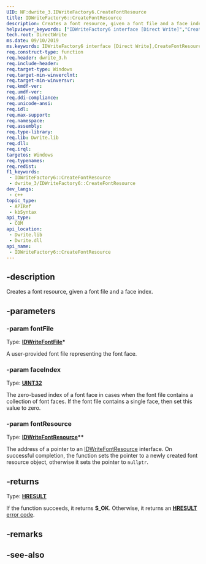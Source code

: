 ```yaml
---
UID: NF:dwrite_3.IDWriteFactory6.CreateFontResource
title: IDWriteFactory6::CreateFontResource
description: Creates a font resource, given a font file and a face index.
helpviewer_keywords: ["IDWriteFactory6 interface [Direct Write]","CreateFontResource method","IDWriteFactory6.CreateFontResource","IDWriteFactory6::CreateFontResource","CreateFontResource","CreateFontResource method [Direct Write]","CreateFontResource method [Direct Write]","IDWriteFactory6 interface","directwrite.idwritefactory6_createfontresource","dwrite_3/IDWriteFactory6::CreateFontResource"]
tech.root: DirectWrite
ms.date: 09/10/2019
ms.keywords: IDWriteFactory6 interface [Direct Write],CreateFontResource method, IDWriteFactory6.CreateFontResource, IDWriteFactory6::CreateFontResource, CreateFontResource, CreateFontResource method [Direct Write], CreateFontResource method [Direct Write],IDWriteFactory6 interface, directwrite.idwritefactory6_createfontresource, dwrite_3/IDWriteFactory6::CreateFontResource
req.construct-type: function
req.header: dwrite_3.h
req.include-header: 
req.target-type: Windows
req.target-min-winverclnt: 
req.target-min-winversvr: 
req.kmdf-ver: 
req.umdf-ver: 
req.ddi-compliance: 
req.unicode-ansi: 
req.idl: 
req.max-support: 
req.namespace: 
req.assembly: 
req.type-library: 
req.lib: Dwrite.lib
req.dll: 
req.irql: 
targetos: Windows
req.typenames: 
req.redist: 
f1_keywords:
 - IDWriteFactory6::CreateFontResource
 - dwrite_3/IDWriteFactory6::CreateFontResource
dev_langs:
 - c++
topic_type:
 - APIRef
 - kbSyntax
api_type:
 - COM
api_location:
 - Dwrite.lib
 - Dwrite.dll
api_name:
 - IDWriteFactory6::CreateFontResource
---
```


## -description

Creates a font resource, given a font file and a face index.

## -parameters

### -param fontFile

Type: **[IDWriteFontFile](/windows/win32/api/dwrite/nn-dwrite-idwritefontfile)\***

A user-provided font file representing the font face.

### -param faceIndex

Type: **[UINT32](/windows/win32/winprog/windows-data-types)**

The zero-based index of a font face in cases when the font file contains a collection of font faces. If the font file contains a single face, then set this value to zero.

### -param fontResource

Type: **[IDWriteFontResource](/windows/win32/api/dwrite_3/nn-dwrite_3-idwritefontresource)\*\***

The address of a pointer to an [IDWriteFontResource](/windows/win32/api/dwrite_3/nn-dwrite_3-idwritefontresource) interface. On successful completion, the function sets the pointer to a newly created font resource object, otherwise it sets the pointer to `nullptr`.

## -returns

Type: **[HRESULT](/windows/win32/com/structure-of-com-error-codes)**

If the function succeeds, it returns **S_OK**. Otherwise, it returns an [**HRESULT**](/windows/win32/com/structure-of-com-error-codes) [error code](/windows/win32/com/com-error-codes-10).

## -remarks

## -see-also

